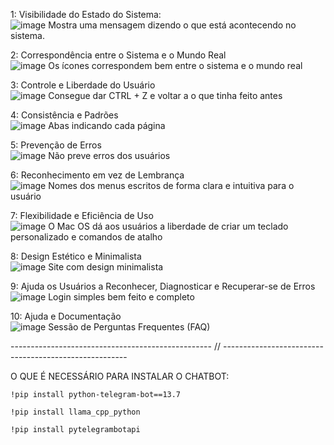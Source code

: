 
1: Visibilidade do Estado do Sistema:</br>
![image](https://github.com/gustavosenamp/Bertoti/assets/123789443/8ba0666a-d38c-4ccc-8c07-9e119d0d501c)
Mostra uma mensagem dizendo o que está acontecendo no sistema.

2: Correspondência entre o Sistema e o Mundo Real</br>
![image](https://github.com/gustavosenamp/Bertoti/assets/123789443/cfe39041-0a9c-461f-93e6-6130c1420513)
Os ícones correspondem bem entre o sistema e o mundo real

3: Controle e Liberdade do Usuário</br>
![image](https://github.com/gustavosenamp/Bertoti/assets/123789443/5f57b145-edc4-4ffd-b9b6-38aa90cf9522)
Consegue dar CTRL + Z e voltar a o que tinha feito antes

4: Consistência e Padrões</br>
![image](https://github.com/gustavosenamp/Bertoti/assets/123789443/9a661147-948b-43d3-b816-174c6c2ba9a0)
Abas indicando cada página

5: Prevenção de Erros</br>
![image](https://github.com/gustavosenamp/Bertoti/assets/123789443/12e426c9-2f88-4954-b9ad-46fded131d85)
Não preve erros dos usuários

6: Reconhecimento em vez de Lembrança</br>
![image](https://github.com/gustavosenamp/Bertoti/assets/123789443/cadd3df6-2c07-4aab-8cec-bee92ef8164e)
Nomes dos menus escritos de forma clara e intuitiva para o usuário

7: Flexibilidade e Eficiência de Uso</br>
![image](https://github.com/gustavosenamp/Bertoti/assets/123789443/ed117eb0-ad14-42a3-88e9-32c5c8def0fd)
O Mac OS dá aos usuários a liberdade de criar um teclado personalizado e comandos de atalho

8: Design Estético e Minimalista</br>
![image](https://github.com/gustavosenamp/Bertoti/assets/123789443/4b88cfb2-ca73-461b-b291-dd1d32c00c24)
Site com design minimalista

9: Ajuda os Usuários a Reconhecer, Diagnosticar e Recuperar-se de Erros</br>
![image](https://github.com/gustavosenamp/Bertoti/assets/123789443/b4309181-e720-43ff-ad6d-66467f9c3154)
Login simples bem feito e completo

10: Ajuda e Documentação</br>
![image](https://github.com/gustavosenamp/Bertoti/assets/123789443/850ad45d-8df0-45eb-8d61-a0a4fc8e4145)
Sessão de Perguntas Frequentes (FAQ)

-------------------------------------------------- // ------------------------------------------------------

O QUE É NECESSÁRIO PARA INSTALAR O CHATBOT:

```
!pip install python-telegram-bot==13.7
```

```
!pip install llama_cpp_python
```

```
!pip install pytelegrambotapi
```
